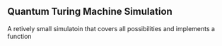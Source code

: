 ## Quantum Turing Machine Simulation

A retively small simulatoin that covers all possibilities and implements a function
